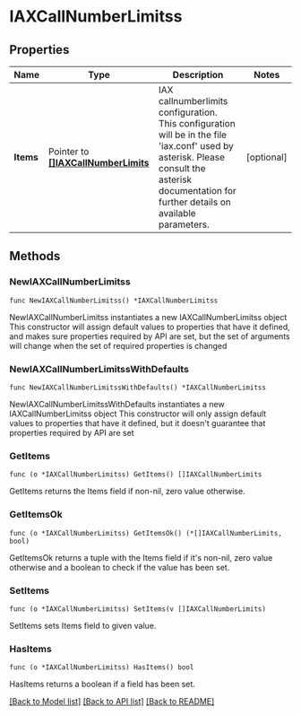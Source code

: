 # IAXCallNumberLimitss

## Properties

Name | Type | Description | Notes
------------ | ------------- | ------------- | -------------
**Items** | Pointer to [**[]IAXCallNumberLimits**](IAXCallNumberLimits.md) | IAX callnumberlimits configuration. This configuration will be in the file &#39;iax.conf&#39; used by asterisk. Please consult the asterisk documentation for further details on available parameters. | [optional]

## Methods

### NewIAXCallNumberLimitss

`func NewIAXCallNumberLimitss() *IAXCallNumberLimitss`

NewIAXCallNumberLimitss instantiates a new IAXCallNumberLimitss object
This constructor will assign default values to properties that have it defined,
and makes sure properties required by API are set, but the set of arguments
will change when the set of required properties is changed

### NewIAXCallNumberLimitssWithDefaults

`func NewIAXCallNumberLimitssWithDefaults() *IAXCallNumberLimitss`

NewIAXCallNumberLimitssWithDefaults instantiates a new IAXCallNumberLimitss object
This constructor will only assign default values to properties that have it defined,
but it doesn't guarantee that properties required by API are set

### GetItems

`func (o *IAXCallNumberLimitss) GetItems() []IAXCallNumberLimits`

GetItems returns the Items field if non-nil, zero value otherwise.

### GetItemsOk

`func (o *IAXCallNumberLimitss) GetItemsOk() (*[]IAXCallNumberLimits, bool)`

GetItemsOk returns a tuple with the Items field if it's non-nil, zero value otherwise
and a boolean to check if the value has been set.

### SetItems

`func (o *IAXCallNumberLimitss) SetItems(v []IAXCallNumberLimits)`

SetItems sets Items field to given value.

### HasItems

`func (o *IAXCallNumberLimitss) HasItems() bool`

HasItems returns a boolean if a field has been set.

[[Back to Model list]](../README.md#documentation-for-models) [[Back to API list]](../README.md#documentation-for-api-endpoints) [[Back to README]](../README.md)
